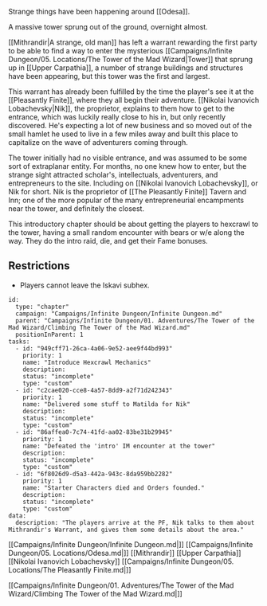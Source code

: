 Strange things have been happening around [[Odesa]].

A massive tower sprung out of the ground, overnight almost.

[[Mithrandir|A strange, old man]] has left a warrant rewarding the first party to be able to find a way to enter the mysterious [[Campaigns/Infinite Dungeon/05. Locations/The Tower of the Mad Wizard|Tower]] that sprung up in [[Upper Carpathia]], a number of strange buildings and structures have been appearing, but this tower was the first and largest.

This warrant has already been fulfilled by the time the player's see it at the [[Pleasantly Finite]], where they all begin their adventure. [[Nikolai Ivanovich Lobachevsky|Nik]], the proprietor, explains to them how to get to the entrance, which was luckily really close to his in, but only recently discovered. He's expecting a lot of new business and so moved out of the small hamlet he used to live in a few miles away and built this place to capitalize on the wave of adventurers coming through.

The tower initially had no visible entrance, and was assumed to be some sort of extraplanar entity. For months, no one knew how to enter, but the strange sight attracted scholar's, intellectuals, adventurers, and entrepreneurs to the site. Including on [[Nikolai Ivanovich Lobachevsky]], or Nik for short. Nik is the proprietor of [[The Pleasantly Finite]] Tavern and Inn; one of the more popular of the many entrepreneurial encampments near the tower, and definitely the closest.

This introductory chapter should be about getting the players to hexcrawl to the tower, having a small random encounter with bears or w/e along the way. They do the intro raid, die, and get their Fame bonuses.

## Restrictions

- Players cannot leave the Iskavi subhex.


```RpgManager4
id: 
  type: "chapter"
  campaign: "Campaigns/Infinite Dungeon/Infinite Dungeon.md"
  parent: "Campaigns/Infinite Dungeon/01. Adventures/The Tower of the Mad Wizard/Climbing The Tower of the Mad Wizard.md"
  positionInParent: 1
tasks: 
  - id: "949cff71-26ca-4a06-9e52-aee9f44bd993"
    priority: 1
    name: "Introduce Hexcrawl Mechanics"
    description: 
    status: "incomplete"
    type: "custom"
  - id: "c2cae020-cce8-4a57-8dd9-a2f71d242343"
    priority: 1
    name: "Delivered some stuff to Matilda for Nik"
    description: 
    status: "incomplete"
    type: "custom"
  - id: "86affea0-7c74-41fd-aa02-83be31b29945"
    priority: 1
    name: "Defeated the 'intro' IM encounter at the tower"
    description: 
    status: "incomplete"
    type: "custom"
  - id: "6f8026d9-d5a3-442a-943c-8da959bb2282"
    priority: 1
    name: "Starter Characters died and Orders founded."
    description: 
    status: "incomplete"
    type: "custom"
data: 
  description: "The players arrive at the PF, Nik talks to them about Mithrandir's Warrant, and gives them some details about the area."
```

[[Campaigns/Infinite Dungeon/Infinite Dungeon.md|]]
[[Campaigns/Infinite Dungeon/05. Locations/Odesa.md|]]
[[Mithrandir]]
[[Upper Carpathia]]
[[Nikolai Ivanovich Lobachevsky]]
[[Campaigns/Infinite Dungeon/05. Locations/The Pleasantly Finite.md|]]

[[Campaigns/Infinite Dungeon/01. Adventures/The Tower of the Mad Wizard/Climbing The Tower of the Mad Wizard.md|]]